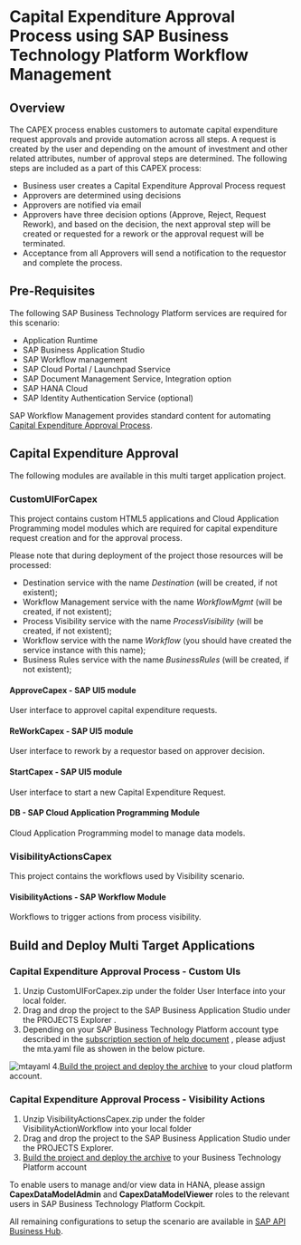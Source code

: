# Capital Expenditure Approval Process using SAP Business Technology Platform Workflow Management
## Overview
The CAPEX process enables customers to automate capital expenditure request approvals and provide automation across all steps. A request is created by the user and depending on the amount of investment and other related attributes, number of approval steps are determined.  The following steps are included as a part of this CAPEX process:
- Business user creates a Capital Expenditure Approval Process request
- Approvers are determined using decisions
- Approvers are notified via email
- Approvers have three decision options (Approve, Reject, Request Rework), and based on the decision, the next approval step will be created or requested for a rework or the approval request will be terminated.
- Acceptance from all Approvers will send a notification to the requestor and complete the process.
## Pre-Requisites
The following SAP Business Technology Platform services are required for this scenario:
  - Application Runtime
  - SAP  Business Application Studio
  - SAP Workflow management
  - SAP Cloud  Portal / Launchpad Sservice
  - SAP  Document Management Service, Integration option
  - SAP HANA Cloud
  - SAP Identity Authentication Service (optional)
  
SAP  Workflow Management provides standard content for automating [Capital Expenditure Approval Process](https://api.sap.com/package/sapcapitalexpenditureapprovalprocess?section=Overview).

## Capital Expenditure Approval
The following modules are available in this multi target application project.
### CustomUIForCapex
This project contains custom HTML5 applications  and Cloud Application Programming model modules which are required for capital expenditure request creation and for the approval process. 

Please note that during deployment of the project those resources will be processed:
  - Destination service with the name *Destination* (will be created, if not existent);
  - Workflow Management service with the name *WorkflowMgmt* (will be created, if not existent);
  - Process Visibility service with the name *ProcessVisibility* (will be created, if not existent);
  - Workflow service with the name *Workflow* (you should have created the service instance with this name);
  - Business Rules service with the name *BusinessRules* (will be created, if not existent);

#### ApproveCapex - SAP UI5 module
User interface to approvel capital expenditure requests.
#### ReWorkCapex  - SAP UI5 module
User interface to rework by a requestor based on approver decision.
#### StartCapex   - SAP UI5 module
User interface to start a new Capital Expenditure Request.
#### DB           - SAP Cloud Application Programming Module
Cloud Application Programming model to manage data models.
### VisibilityActionsCapex
This project contains the workflows used by Visibility scenario. 

#### VisibilityActions  -  SAP Workflow Module
Workflows to trigger actions from process visibility.

## Build and Deploy Multi Target Applications

### Capital Expenditure Approval Process - Custom UIs
1. Unzip CustomUIForCapex.zip under the folder User Interface into your local folder.
2. Drag and drop the project to the SAP Business Application Studio under the PROJECTS Explorer .
3. Depending on your SAP Business Technology Platform account type described in the [subscription section of help document](https://help.sap.com/viewer/6f55baaf330443bd8132d071581bbae6/Cloud/en-US/c63dffcfd1cd4373bee43490c7d2e4bd.html) , please adjust the mta.yaml file as showen in the below picture.

![mtayaml](https://github.com/SAP-samples/cloud-workflow-samples/blob/master/cf-capitalexpenditure-lp/images/mta.yaml.changes.png?raw=true)
4.[Build the project and deploy the archive](https://help.sap.com/viewer/9d1db9835307451daa8c930fbd9ab264/Cloud/en-US/97ef204c568c4496917139cee61224a6.html)  to your cloud platform account.

### Capital Expenditure Approval Process - Visibility Actions
1. Unzip VisibilityActionsCapex.zip under the folder VisibilityActionWorkflow into your local folder
2. Drag and drop the project to the SAP Business Application Studio under the PROJECTS Explorer.
3. [Build the project and deploy the archive](https://help.sap.com/viewer/9d1db9835307451daa8c930fbd9ab264/Cloud/en-US/97ef204c568c4496917139cee61224a6.html)  to your Business Technology Platform account

To enable users to manage and/or view data in HANA, please assign **CapexDataModelAdmin** and **CapexDataModelViewer** roles to the relevant users in SAP Business Technology Platform Cockpit.

All remaining configurations to setup the scenario are available in [SAP API Business Hub](https://api.sap.com/package/sapcapitalexpenditureapprovalprocess?section=Overview).